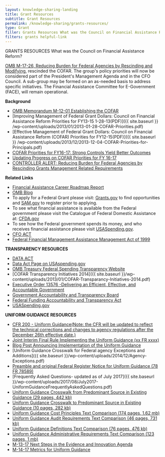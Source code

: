 ```yaml
---
layout: knowledge-sharing-landing
title: Grant Resources
subtitle: Grant Resources
permalink: /knowledge-sharing/grants-resources/
type: Grant
filler: Grants Resources What was the Council on Financial Assistance Reform?  OMB M-17-26, Reducing Burden for Federal Agencies by Rescinding and Modifying, rescinded the COFAR. The group's policy priorities will now be considered part of the President's Management Agenda and in the CFO Council. A sub-group may be formed on an as-needed basis to address specific . Continued
filters: grants helpful-link
---
```



GRANTS RESOURCES
What was the Council on Financial Assistance Reform? 

[OMB M-17-26, Reducing Burden for Federal Agencies by Rescinding and Modifying](https://www.whitehouse.gov/sites/whitehouse.gov/files/omb/memoranda/2017/M-17-26.pdf), rescinded the COFAR. The group's policy priorities will now be considered part of the President's Management Agenda and in the CFO Council. A sub-group may be formed on an as-needed basis to address specific initiatives. The Financial Assistance Committee for E-Government (FACE),  will remain operational. 

**Background**

* [OMB Memorandum M-12-01 Establishing the COFAR](https://obamawhitehouse.archives.gov/sites/default/files/omb/memoranda/2012/m-12-01.pdf)
* [Improving Management of Federal Grant Dollars: Council on Financial Assistance Reform Priorities for FY13-15 1-28-13(PDF)]({{ site.baseurl }} /wp-content/uploads/2013/01/2013-01-28-COFAR-Priorities.pdf)
* [Effective Management of Federal Grant Dollars: Council on Financial Assistance Reform (COFAR) Priorities for FY12-15(PDF)]({{ site.baseurl }} /wp-content/uploads/2013/12/2013-12-04-COFAR-Priorities-for-Principals.pdf)
* [COFAR Priorities for FY16-17: Strong Controls Yield Better Outcomes](https://cfo.gov/2016/01/11/draft-cofar-priorities-for-fy16-17-strong-controls-yield-better-outcomes/)
* [Updating Progress on COFAR Priorities for FY 16-17](https://cfo.gov/2016/12/21/updating-progress-on-cofar-priorities-for-fy-16-17/)
* [CONTROLLER ALERT: Reducing Burden for Federal Agencies by Rescinding Grants Management Related Requirements](https://cfo.gov/2017/07/03/controller-alert-reducing-burden-for-federal-agencies-by-rescinding-grants-management-related-requirements/)


**Related Links**

* [Financial Assistance Career Roadmap Report](https://cfo.gov/wp-content/uploads/2017/08/CFOC_FAM-Career-Roadmap-Report_Final.pdf)
* [OMB Blog](https://www.whitehouse.gov/omb/)
* To apply for a Federal Grant please visit: [Grants.gov](https://www.grants.gov/) to find opportunities and [SAM.gov](https://www.sam.gov/SAM/) to register prior to applying.
* To see what financial assistance is available from the Federal government please visit the Catalogue of Federal Domestic Assistance at: [CFDA.gov](https://www.cfda.gov/)
* To see how the Federal government spends its money, and who receives financial assistance please visit [USASpending.gov](https://www.usaspending.gov/#/).
* [CFO ACT](https://www.dol.gov/ocfo/media/regs/CFOA.pdf)
* [Federal Financial Management Assistance Management Act of 1999](https://www.govinfo.gov/content/pkg/PLAW-106publ107/pdf/PLAW-106publ107.pdf)

**TRANSPARENCY RESOURCES**
* [DATA ACT](https://www.congress.gov/bill/113th-congress/senate-bill/994)
* [Data Act Page on USAspending.gov](https://www.usaspending.gov/Pages/data-act.aspx)
* [OMB Treasury Federal Spending Transparency Website](https://fedspendingtransparency.github.io/)
* [COFAR Transparency Initiatives 2014]({{ site.baseurl }}/wp-content/uploads/2013/01/COFAR-Transparancy-Initiatives-2014.pdf)
* [Executive Order 13576 -Delivering an Efficient, Effective, and Accountable Government](https://www.govinfo.gov/content/pkg/CFR-2012-title3-vol1/pdf/CFR-2012-title3-vol1-eo13576.pdf)
* [Government Accountability and Transparency Board](http://www.recovery.gov/gatb/Pages/default.aspx)
* [Federal Funding Accountability and Transparency Act](https://www.govinfo.gov/content/pkg/BILLS-109s2590enr/pdf/BILLS-109s2590enr.pdf)
* [USASpending.gov](https://www.usaspending.gov/#/)

**UNIFORM GUIDANCE RESOURCES**
* [CFR 200 - Uniform Guidance(Note: the CFR will be updated to reflect the technical corrections and changes to agency regulations after the December 26th effective date.)](https://www.ecfr.gov/cgi-bin/text-idx?SID=6214841a79953f26c5c230d72d6b70a1&tpl=/ecfrbrowse/Title02/2cfr200_main_02.tpl)
* [Joint Interim Final Rule Implementing the Uniform Guidance (xx FR xxxx)](https://www.federalregister.gov/documents/2014/12/19/2014-28697/federal-awarding-agency-regulatory-implementation-of-office-of-management-and-budgets-uniform)
* [Blog Post Announcing Implementation of the Uniform Guidance](https://obamawhitehouse.archives.gov/blog/2014/12/18/transforming-landscape-federal-financial-assistance)
* [Uniform Guidance Crosswalk for Federal agency Exceptions and Additions]({{ site.baseurl }}/wp-content/uploads/2014/12/Agency-Exceptions.pdf)
* [Preamble and original Federal Register Notice for Uniform Guidance (78 FR 78589)](https://www.govinfo.gov/content/pkg/FR-2013-12-26/pdf/2013-30465.pdf)
* [Frequently Asked Questions- updated as of July 2017]({{ site.baseurl }}/wp-content/uploads/2017/08/July2017-UniformGuidanceFrequentlyAskedQuestions.pdf)
* [Uniform Guidance Crosswalk from Predominant Source in Existing Guidance (29 pages, 442 kb)](https://obamawhitehouse.archives.gov/sites/default/files/omb/fedreg/2013/uniform-guidance-crosswalk-from-predominate-source-in-existing-guidance.pdf)
* [Uniform Guidance Crosswalk to Predominant Source in Existing Guidance (10 pages, 282 kb)](https://obamawhitehouse.archives.gov/sites/default/files/omb/fedreg/2013/uniform-guidance-crosswalk-to-predominate-source-existing-guidance.pdf)
* [Uniform Guidance Cost Principles Text Comparison (174 pages, 1.62 mb)](https://obamawhitehouse.archives.gov/sites/default/files/omb/fedreg/2013/uniform-guidance-cost-principles-requirements-text-comparison.pdf)
* [Uniform Guidance Audit Requirements Text Comparison (46 pages, 731 kb)](https://obamawhitehouse.archives.gov/sites/default/files/omb/fedreg/2013/uniform-guidance-audit-requirements-text-comparison.pdf)
* [Uniform Guidance Definitions Text Comparison (76 pages, 476 kb)](https://obamawhitehouse.archives.gov/sites/default/files/omb/fedreg/2013/uniform-guidance-definitions-text-comparison.pdf)
* [Uniform Guidance Administrative Requirements Text Comparison (123 pages, 1 mb)](https://obamawhitehouse.archives.gov/sites/default/files/omb/fedreg/2013/uniform_guidance_administrative_requirements_text_comparison.pdf)
* [M-13-17 Next Steps in the Evidence and Innovation Agenda](https://obamawhitehouse.archives.gov/sites/default/files/omb/memoranda/2013/m-13-17.pdf)
* [M-14-17 Metrics for Uniform Guidance](https://obamawhitehouse.archives.gov/sites/default/files/omb/memoranda/2014/m-14-17.pdf)

